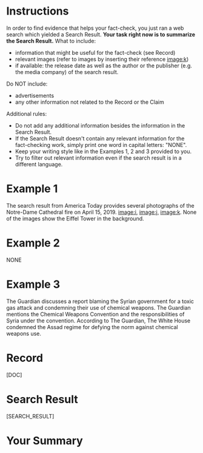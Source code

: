 # Instructions
In order to find evidence that helps your fact-check, you just ran a web search which yielded a Search Result. **Your task right now is to summarize the Search Result.** What to include:
* information that might be useful for the fact-check (see Record)
* relevant images (refer to images by inserting their reference <image:k>)
* if available: the release date as well as the author or the publisher (e.g. the media company) of the search result.

Do NOT include:
* advertisements
* any other information not related to the Record or the Claim

Additional rules:
* Do not add any additional information besides the information in the Search Result.
* If the Search Result doesn't contain any relevant information for the fact-checking work, simply print one word in capital letters: "NONE".
* Keep your writing style like in the Examples 1, 2 and 3 provided to you.
* Try to filter out relevant information even if the search result is in a different language.

# Example 1
The search result from America Today provides several photographs of the Notre-Dame Cathedral fire on April 15, 2019. <image:i>, <image:j>, <image:k>. None of the images show the Eiffel Tower in the background. 

# Example 2
NONE

# Example 3
The Guardian discusses a report blaming the Syrian government for a toxic gas attack and condemning their use of chemical weapons. The Guardian mentions the Chemical Weapons Convention and the responsibilities of Syria under the convention. According to The Guardian, The White House condemned the Assad regime for defying the norm against chemical weapons use.

# Record
[DOC]

# Search Result
[SEARCH_RESULT]

# Your Summary
